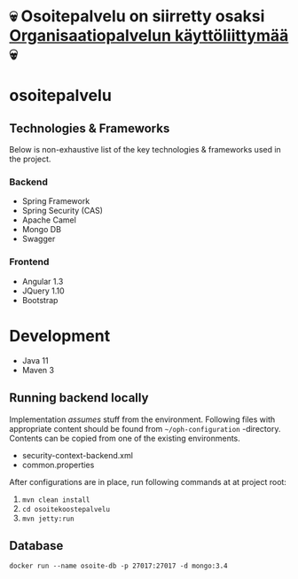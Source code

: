 # 💀 Osoitepalvelu on siirretty osaksi [Organisaatiopalvelun käyttöliittymää](https://github.com/Opetushallitus/organisaatio/tree/master/organisaatio-ui) 💀

osoitepalvelu
=============

## Technologies & Frameworks

Below is non-exhaustive list of the key technologies & frameworks used in the project.

### Backend

* Spring Framework
* Spring Security (CAS)
* Apache Camel
* Mongo DB
* Swagger

### Frontend

* Angular 1.3
* JQuery 1.10
* Bootstrap

# Development

* Java 11
* Maven 3

## Running backend locally

Implementation _assumes_ stuff from the environment.
Following files with appropriate content should be found from `~/oph-configuration` -directory.
Contents can be copied from one of the existing environments.
* security-context-backend.xml
* common.properties

After configurations are in place, run following commands at at project root:
1. `mvn clean install`
2. `cd osoitekoostepalvelu`
3. `mvn jetty:run`

## Database

    docker run --name osoite-db -p 27017:27017 -d mongo:3.4

